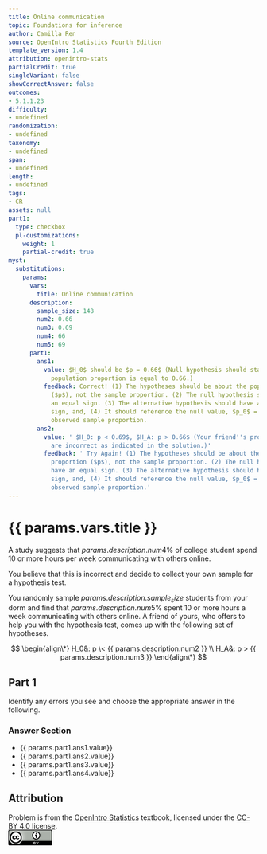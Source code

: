 ```yaml
---
title: Online communication
topic: Foundations for inference
author: Camilla Ren
source: OpenIntro Statistics Fourth Edition
template_version: 1.4
attribution: openintro-stats
partialCredit: true
singleVariant: false
showCorrectAnswer: false
outcomes:
- 5.1.1.23
difficulty:
- undefined
randomization:
- undefined
taxonomy:
- undefined
span:
- undefined
length:
- undefined
tags:
- CR
assets: null
part1:
  type: checkbox
  pl-customizations:
    weight: 1
    partial-credit: true
myst:
  substitutions:
    params:
      vars:
        title: Online communication
      description:
        sample_size: 148
        num2: 0.66
        num3: 0.69
        num4: 66
        num5: 69
      part1:
        ans1:
          value: $H_0$ should be $p = 0.66$ (Null hypothesis should state that the
            population proportion is equal to 0.66.)
          feedback: Correct! (1) The hypotheses should be about the population proportion
            ($p$), not the sample proportion. (2) The null hypothesis should have
            an equal sign. (3) The alternative hypothesis should have a not-equals
            sign, and, (4) It should reference the null value, $p_0$ = 0.66, not the
            observed sample proportion.
        ans2:
          value: ' $H_0: p < 0.69$, $H_A: p > 0.66$ (Your friend''s proposed hypotheses
            are incorrect as indicated in the solution.)'
          feedback: ' Try Again! (1) The hypotheses should be about the population
            proportion ($p$), not the sample proportion. (2) The null hypothesis should
            have an equal sign. (3) The alternative hypothesis should have a not-equals
            sign, and, (4) It should reference the null value, $p_0$ = 0.66, not the
            observed sample proportion.'
---
```

# {{ params.vars.title }}
A study suggests that ${{ params.description.num4 }}$% of college student spend 10 or more hours per week communicating with others online.

You believe that this is incorrect and decide to collect your own sample for a hypothesis test.

You randomly sample ${{ params.description.sample_size }}$ students from your dorm and find that ${{ params.description.num5 }}$% spent 10 or more hours a week communicating with others online. A friend of yours, who offers to help you with the hypothesis test, comes up with the following set of hypotheses.

$$
\begin{align\*}
H_0&: p \< {{ params.description.num2 }} \\
H_A&: p > {{ params.description.num3 }}
\end{align\*}
$$

## Part 1

Identify any errors you see and choose the appropriate answer in the following.

### Answer Section

- {{ params.part1.ans1.value}}
- {{ params.part1.ans2.value}}
- {{ params.part1.ans3.value}}
- {{ params.part1.ans4.value}}

## Attribution

Problem is from the [OpenIntro Statistics](https://openintro.org/book/os/) textbook, licensed under the [CC-BY 4.0 license](https://creativecommons.org/licenses/by/4.0/).<br>![Image representing the Creative Commons 4.0 BY license.](https://raw.githubusercontent.com/firasm/bits/master/by.png)